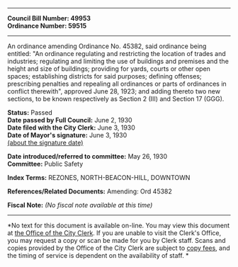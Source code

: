 * * * * *  
  
**Council Bill Number: [](#h0)[](#h2)49953**   
**Ordinance Number: 59515**  
  
* * * * *  
  
An ordinance amending Ordinance No. 45382, said ordinance being entitled: "An ordinance regulating and restricting the location of trades and industries; regulating and limiting the use of buildings and premises and the height and size of buildings; providing for yards, courts or other open spaces; establishing districts for said purposes; defining offenses; prescribing penalties and repealing all ordinances or parts of ordinances in conflict therewith", approved June 28, 1923; and adding thereto two new sections, to be known respectively as Section 2 (III) and Section 17 (GGG).  
  
**Status:** Passed   
**Date passed by Full Council:** June 2, 1930   
**Date filed with the City Clerk:** June 3, 1930   
**Date of Mayor's signature:** June 3, 1930   
[(about the signature date)](/~public/approvaldate.htm)   
  
  
**Date introduced/referred to committee:** May 26, 1930   
**Committee:** Public Safety   
  
**Index Terms:** REZONES, NORTH-BEACON-HILL, DOWNTOWN  
  
**References/Related Documents:** Amending: Ord 45382  
  
**Fiscal Note:** *(No fiscal note available at this time)*  
  
* * * * *  
  
*No text for this document is available on-line. You may view this document at [the Office of the City Clerk](http://www.seattle.gov/leg/clerk/contactUs.htm). If you are unable to visit the Clerk's Office, you may request a copy or scan be made for you by Clerk staff. Scans and copies provided by the Office of the City Clerk are subject to [copy fees](http://clerk.seattle.gov/~public/clerkfees.htm), and the timing of service is dependent on the availability of staff. *  
  
  
